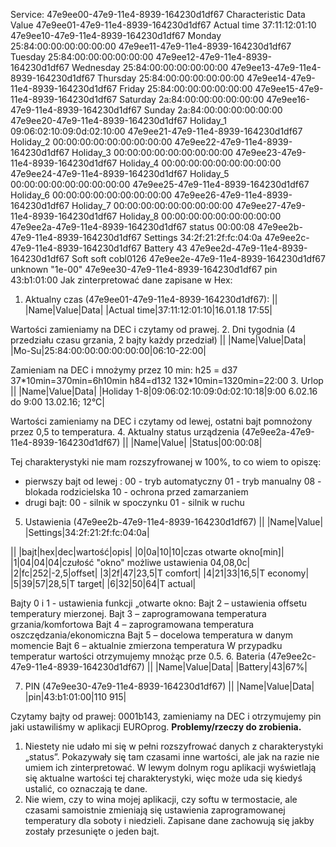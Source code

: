 Service: 47e9ee00-47e9-11e4-8939-164230d1df67
Characteristic
Data
Value
47e9ee01-47e9-11e4-8939-164230d1df67
Actual time
37:11:12:01:10
47e9ee10-47e9-11e4-8939-164230d1df67
Monday
25:84:00:00:00:00:00:00
47e9ee11-47e9-11e4-8939-164230d1df67
Tuesday
25:84:00:00:00:00:00:00
47e9ee12-47e9-11e4-8939-164230d1df67
Wednesday
25:84:00:00:00:00:00:00
47e9ee13-47e9-11e4-8939-164230d1df67
Thursday
25:84:00:00:00:00:00:00
47e9ee14-47e9-11e4-8939-164230d1df67
Friday
25:84:00:00:00:00:00:00
47e9ee15-47e9-11e4-8939-164230d1df67
Saturday
2a:84:00:00:00:00:00:00
47e9ee16-47e9-11e4-8939-164230d1df67
Sunday
2a:84:00:00:00:00:00:00
47e9ee20-47e9-11e4-8939-164230d1df67
Holiday\_1
09:06:02:10:09:0d:02:10:00
47e9ee21-47e9-11e4-8939-164230d1df67
Holiday\_2
00:00:00:00:00:00:00:00:00
47e9ee22-47e9-11e4-8939-164230d1df67
Holiday\_3
00:00:00:00:00:00:00:00:00
47e9ee23-47e9-11e4-8939-164230d1df67
Holiday\_4
00:00:00:00:00:00:00:00:00
47e9ee24-47e9-11e4-8939-164230d1df67
Holiday\_5
00:00:00:00:00:00:00:00:00
47e9ee25-47e9-11e4-8939-164230d1df67
Holiday\_6
00:00:00:00:00:00:00:00:00
47e9ee26-47e9-11e4-8939-164230d1df67
Holiday\_7
00:00:00:00:00:00:00:00:00
47e9ee27-47e9-11e4-8939-164230d1df67
Holiday\_8
00:00:00:00:00:00:00:00:00
47e9ee2a-47e9-11e4-8939-164230d1df67
status
00:00:08
47e9ee2b-47e9-11e4-8939-164230d1df67
Settings
34:2f:21:2f:fc:04:0a
47e9ee2c-47e9-11e4-8939-164230d1df67
Battery
43
47e9ee2d-47e9-11e4-8939-164230d1df67
Soft
soft cobl0126
47e9ee2e-47e9-11e4-8939-164230d1df67
unknown
"1e-00"
47e9ee30-47e9-11e4-8939-164230d1df67
pin
43:b1:01:00
Jak zinterpretować dane zapisane w Hex:
1. Aktualny czas (47e9ee01-47e9-11e4-8939-164230d1df67):
||
|Name|Value|Data|
|Actual time|37:11:12:01:10|16.01.18 17:55|

Wartości zamieniamy na DEC i czytamy od prawej.
2. Dni tygodnia (4 przedziału czasu grzania, 2 bajty każdy przedział)
||
|Name|Value|Data|
|Mo-Su|25:84:00:00:00:00:00:00|06:10-22:00|

Zamieniam na DEC i mnożymy przez 10 min:
h25 = d37 37\*10min=370min=6h10min
h84=d132 132\*10min=1320min=22:00
3. Urlop
||
|Name|Value|Data|
|Holiday 1-8|09:06:02:10:09:0d:02:10:18|9:00 6.02.16 do 9:00 13.02.16; 12°C|

Wartości zamieniamy na DEC i czytamy od lewej, ostatni bajt pomnożony przez 0,5 to temperatura.
4. Aktualny status urządzenia (47e9ee2a-47e9-11e4-8939-164230d1df67)
||
|Name|Value|
|Status|00:00:08|

Tej charakterystyki nie mam rozszyfrowanej w 100%, to co wiem to opiszę:
 - pierwszy bajt od lewej :
 00 - tryb automatyczny
 01 - tryb manualny
 08 - blokada rodzicielska
 10 - ochrona przed zamarzaniem
- drugi bajt:
 00 - silnik w spoczynku
 01 - silnik w ruchu
5. Ustawienia (47e9ee2b-47e9-11e4-8939-164230d1df67)
||
|Name|Value|
|Settings|34:2f:21:2f:fc:04:0a|

||
|bajt|hex|dec|wartość|opis|
|0|0a|10|10|czas otwarte okno[min]|
|1|04|04|04|czułość "okno" możliwe ustawienia 04,08,0c|
|2|fc|252|-2,5|offset|
|3|2f|47|23,5|T comfort|
|4|21|33|16,5|T economy|
|5|39|57|28,5|T target|
|6|32|50|64|T actual|

Bajty 0 i 1 - ustawienia funkcji „otwarte okno:
Bajt 2 – ustawienia offsetu temperatury mierzonej.
Bajt 3 – zaprogramowana temperatura grzania/komfortowa
Bajt 4 – zaprogramowana temperatura oszczędzania/ekonomiczna
Bajt 5 – docelowa temperatura w danym momencie
Bajt 6 – aktualnie zmierzona temperatura
W przypadku temperatur wartości otrzymujemy mnożąc prze 0.5.
6. Bateria (47e9ee2c-47e9-11e4-8939-164230d1df67)
||
|Name|Value|Data|
|Battery|43|67%|

7. PIN (47e9ee30-47e9-11e4-8939-164230d1df67)
||
|Name|Value|Data|
|pin|43:b1:01:00|110 915|

Czytamy bajty od prawej: 0001b143, zamieniamy na DEC i otrzymujemy pin jaki ustawiliśmy w aplikacji EUROprog.
**Problemy/rzeczy do zrobienia.**
1. Niestety nie udało mi się w pełni rozszyfrować danych z charakterystyki „status”. Pokazywały się tam czasami inne wartości, ale jak na razie nie umiem ich zinterpretować.
W lewym dolnym rogu aplikacji wyświetlają się aktualne wartości tej charakterystyki, więc może uda się kiedyś ustalić, co oznaczają te dane.
2. Nie wiem, czy to wina mojej aplikacji, czy softu w termostacie, ale czasami samoistnie zmieniają się ustawienia zaprogramowanej temperatury dla soboty i niedzieli. Zapisane dane zachowują się jakby zostały przesunięte o jeden bajt.

